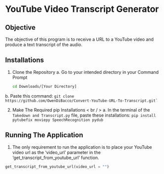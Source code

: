 # YouTube Video Transcript Generator

## Objective
The objective of this program is to receive a URL to a YouTube video and produce a text transcript of the audio.

## Installations
1. Clone the Repository
  a. Go to your intended directory in your Command Prompt
    ```bash
    cd Downloads/[Your Directory]
    ```
    
  b. Paste this command:
     ```
     git clone https://github.com/OwenDiBacco/Convert-YouTube-URL-To-Transcript.git`
     ```
     
2. Make The Required pip Installations < br / >
   a. In the terminal of the ```Takedown and Transcript.py``` file, paste these installations: ```pip install pytubefix moviepy SpeechRecognition pydub```

## Running The Application

1. The only requirement to run the application is to place your YouTube video url as the ‘video_url’ parameter in the ‘get_transcript_from_youtube_url’ function.
```py
get_transcript_from_youtube_url(video_url = "")
```

  
